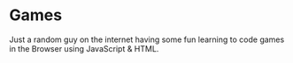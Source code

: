# Games

Just a random guy on the internet having some fun learning to code games in the Browser using JavaScript & HTML.
